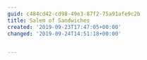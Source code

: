 ```yaml
---
guid: c484cd42-cd98-49e3-87f2-75a91afe9c2b
title: Salem of Sandwiches
created: '2019-09-23T17:47:05+00:00'
changed: '2019-09-24T14:51:18+00:00'


---
```


